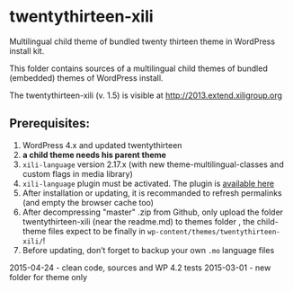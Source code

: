 twentythirteen-xili
===================

Multilingual child theme of bundled twenty thirteen theme in WordPress install kit.

This folder contains sources of a multilingual child themes of bundled (embedded) themes of WordPress install.

The twentythirteen-xili (v. 1.5) is visible at http://2013.extend.xiligroup.org

## Prerequisites:

1. WordPress 4.x and updated twentythirteen
1. **a child theme needs his parent theme**
1. `xili-language` version 2.17.x (with new theme-multilingual-classes and custom flags in media library)
1. `xili-language` plugin must be activated. The plugin is [available here](http://wordpress.org/plugins/xili-language/)
1. After installation or updating, it is recommanded to refresh permalinks (and empty the browser cache too)
1. After decompressing "master" .zip from Github, only upload the folder twentythirteen-xili (near the readme.md) to themes folder , the child-theme files expect to be finally in `wp-content/themes/twentythirteen-xili/`!
1. Before updating, don’t forget to backup your own `.mo` language files

2015-04-24 - clean code, sources and WP 4.2 tests
2015-03-01 - new folder for theme only